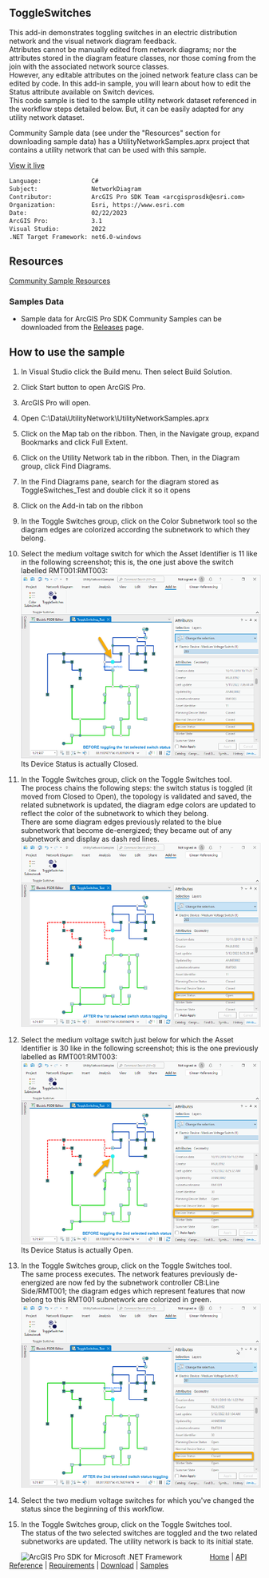 ## ToggleSwitches

<!-- TODO: Write a brief abstract explaining this sample -->
 This add-in demonstrates toggling switches in an electric distribution network and the visual network diagram feedback.    
 Attributes cannot be manually edited from network diagrams; nor the attributes stored in the diagram feature classes, nor those coming from the join with the associated network source classes.  
 However, any editable attributes on the joined network feature class can be edited by code. In this add-in sample, you will learn about how to edit the Status attribute available on Switch devices.  
 This code sample is tied to the sample utility network dataset referenced in the workflow steps detailed below. But, it can be easily adapted for any utility network dataset.  
  
 Community Sample data (see under the "Resources" section for downloading sample data) has a UtilityNetworkSamples.aprx project that contains a utility network that can be used with this sample.     
   


<a href="https://pro.arcgis.com/en/pro-app/sdk/" target="_blank">View it live</a>

<!-- TODO: Fill this section below with metadata about this sample-->
```
Language:              C#
Subject:               NetworkDiagram
Contributor:           ArcGIS Pro SDK Team <arcgisprosdk@esri.com>
Organization:          Esri, https://www.esri.com
Date:                  02/22/2023
ArcGIS Pro:            3.1
Visual Studio:         2022
.NET Target Framework: net6.0-windows
```

## Resources

[Community Sample Resources](https://github.com/Esri/arcgis-pro-sdk-community-samples#resources)

### Samples Data

* Sample data for ArcGIS Pro SDK Community Samples can be downloaded from the [Releases](https://github.com/Esri/arcgis-pro-sdk-community-samples/releases) page.  

## How to use the sample
<!-- TODO: Explain how this sample can be used. To use images in this section, create the image file in your sample project's screenshots folder. Use relative url to link to this image using this syntax: ![My sample Image](FacePage/SampleImage.png) -->
 1. In Visual Studio click the Build menu.  Then select Build Solution.    
 1. Click Start button to open ArcGIS Pro.    
 1. ArcGIS Pro will open.    
 1. Open C:\Data\UtilityNetwork\UtilityNetworkSamples.aprx  
 1. Click on the Map tab on the ribbon. Then, in the Navigate group, expand Bookmarks and click Full Extent.  
 1. Click on the Utility Network tab in the ribbon. Then, in the Diagram group, click Find Diagrams.  
 1. In the Find Diagrams pane, search for the diagram stored as ToggleSwitches_Test and double click it so it opens  
 1. Click on the Add-in tab on the ribbon    
 1. In the Toggle Switches group, click on the Color Subnetwork tool so the diagram edges are colorized according the subnetwork to which they belong.  
 1. Select the medium voltage switch for which the Asset Identifier is 11 like in the following screenshot; this is, the one just above the switch labelled RMT001:RMT003:  
     ![UI](Screenshots/ToogleSwitches1.png)  
     Its Device Status is actually Closed.  
  
 1. In the Toggle Switches group, click on the Toggle Switches tool.  
 The process chains the following steps: the switch status is toggled (it moved from Closed to Open), the topology is validated and saved, the related subnetwork is updated, the diagram edge colors are updated to reflect the color of the subnetwork to which they belong.  
 There are some diagram edges previously related to the blue subnetwork that become de-energized; they became out of any subnetwork and display as dash red lines.  
     ![UI](Screenshots/ToogleSwitches2.png)		  
  
 1. Select the medium voltage switch just below for which the Asset Identifier is 30 like in the following screenshot; this is the one previously labelled as RMT001:RMT003:  
     ![UI](Screenshots/ToogleSwitches3.png)  
     Its Device Status is actually Open.	  
  
 1. In the Toggle Switches group, click on the Toggle Switches tool.  
 The same process executes. The network features previously de-energized are now fed by the subnetwork controller CB:Line Side/RMT001; the diagram edges which represent features that now belong to this RMT001 subnetwork are colorized in green.  
     ![UI](Screenshots/ToogleSwitches4.png)  
  
 1. Select the two medium voltage switches for which you've changed the status since the beginning of this workflow.  
 1. In the Toggle Switches group, click on the Toggle Switches tool.  
 The status of the two selected switches are toggled and the two related subnetworks are updated. The utility network is back to its initial state.  
   


<!-- End -->

&nbsp;&nbsp;&nbsp;&nbsp;&nbsp;&nbsp;<img src="https://esri.github.io/arcgis-pro-sdk/images/ArcGISPro.png"  alt="ArcGIS Pro SDK for Microsoft .NET Framework" height = "20" width = "20" align="top"  >
&nbsp;&nbsp;&nbsp;&nbsp;&nbsp;&nbsp;&nbsp;&nbsp;&nbsp;&nbsp;&nbsp;&nbsp;
[Home](https://github.com/Esri/arcgis-pro-sdk/wiki) | <a href="https://pro.arcgis.com/en/pro-app/latest/sdk/api-reference" target="_blank">API Reference</a> | [Requirements](https://github.com/Esri/arcgis-pro-sdk/wiki#requirements) | [Download](https://github.com/Esri/arcgis-pro-sdk/wiki#installing-arcgis-pro-sdk-for-net) | <a href="https://github.com/esri/arcgis-pro-sdk-community-samples" target="_blank">Samples</a>
